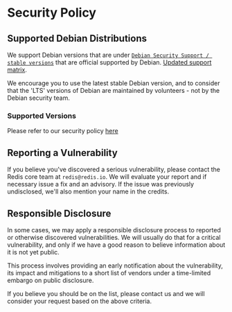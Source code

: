 # Security Policy

## Supported Debian Distributions

We support Debian versions that are under [`Debian Security Support / stable versions`](https://wiki.debian.org/Status/Stable) that are official supported by Debian. [Updated support matrix](https://wiki.debian.org/LTS/).

We encourage you to use the latest stable Debian version, and to consider that the 'LTS' versions of Debian are maintained by volunteers - not by the Debian security team.

### Supported Versions

Please refer to our security policy [here](https://github.com/redis/redis/security)

## Reporting a Vulnerability

If you believe you've discovered a serious vulnerability, please contact the
Redis core team at `redis@redis.io`. We will evaluate your report and if
necessary issue a fix and an advisory. If the issue was previously undisclosed,
we'll also mention your name in the credits.

## Responsible Disclosure

In some cases, we may apply a responsible disclosure process to reported or
otherwise discovered vulnerabilities. We will usually do that for a critical
vulnerability, and only if we have a good reason to believe information about
it is not yet public.

This process involves providing an early notification about the vulnerability,
its impact and mitigations to a short list of vendors under a time-limited
embargo on public disclosure.

If you believe you should be on the list, please contact us and we will
consider your request based on the above criteria.
